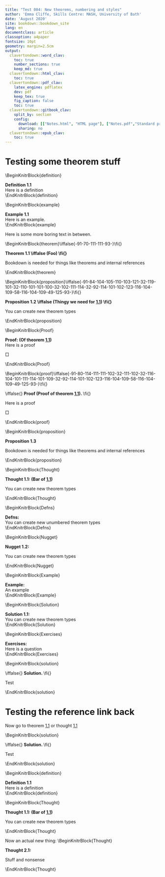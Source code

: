 ```yaml
---
title: "Test 004: New theorems, numbering and styles"
author: 'Emma Cliffe, Skills Centre: MASH, University of Bath'
date: 'August 2020'
site: bookdown::bookdown_site
lang: en
documentclass: article
classoption: a4paper
fontsize: 10pt
geometry: margin=2.5cm
output:
  clavertondown::word_clav:
    toc: true
    number_sections: true
    keep_md: true
  clavertondown::html_clav:
    toc: true
  clavertondown::pdf_clav:
    latex_engine: pdflatex
    dev: pdf
    keep_tex: true
    fig_caption: false
    toc: true
  clavertondown::gitbook_clav:
    split_by: section
    config:
      download: [["Notes.html", "HTML page"], ["Notes.pdf","Standard print PDF"], ["NotesClear.pdf","Clear print PDF"], ["NotesLarge.pdf","Large print PDF"], ["Notes.docx","Accessible Word document"], ["Notes.epub","Accessible EPub book" ]]
      sharing: no
  clavertondown::epub_clav:
    toc: true
---
```

# Testing some theorem stuff

\BeginKnitrBlock{definition}<div class="bookdown-definition" custom-style="DefinitionStyle" id="def:truth"><span class="def:truth" custom-style="NameStyle"><strong><span id="def:truth"></span>Definition 1.1  </strong></span><div>Here is a definition</div></div>\EndKnitrBlock{definition}

\BeginKnitrBlock{example}<div class="bookdown-example" custom-style="ExampleStyle" id="exm:unnamed-chunk-1"><span class="exm:unnamed-chunk-1" custom-style="NameStyle"><strong><span id="exm:unnamed-chunk-1"></span>Example 1.1  </strong></span><div>Here is an example.</div></div>\EndKnitrBlock{example}

Here is some more boring text in between.

\BeginKnitrBlock{theorem}\iffalse{-91-70-111-111-93-}\fi{}<div class="bookdown-theorem" custom-style="TheoremStyleUpright" id="thm:thm1"><span class="thm:thm1" custom-style="NameStyle"><strong><span id="thm:thm1"></span>Theorem 1.1   \iffalse (Foo) \fi{} </strong></span><p>Bookdown is needed for things like theorems and internal references</p></div>\EndKnitrBlock{theorem}

\BeginKnitrBlock{proposition}\iffalse{-91-84-104-105-110-103-121-32-119-101-32-110-101-101-100-32-102-111-114-32-92-114-101-102-123-116-104-109-58-116-104-109-49-125-93-}\fi{}<div class="bookdown-proposition" custom-style="TheoremStyleUpright" id="prp:prp1"><span class="prp:prp1" custom-style="NameStyle"><strong><span id="prp:prp1"></span>Proposition 1.2   \iffalse (Thingy we need for <a href="#thm:thm1">1.1</a>) \fi{} </strong></span><p>You can create new theorem types</p></div>\EndKnitrBlock{proposition}

\BeginKnitrBlock{Proof}<div class="Proof" custom-style="ProofStyle" ><span class="Proof" custom-style="NameStyle"><strong> Proof:  (Of theorem <a href="#thm:thm1">1.1</a>) </strong></span><div>Here is a proof</div><p>&squ;</p></div>\EndKnitrBlock{Proof}

\BeginKnitrBlock{proof}\iffalse{-91-80-114-111-111-102-32-111-102-32-116-104-101-111-114-101-109-32-92-114-101-102-123-116-104-109-58-116-104-109-49-125-93-}\fi{}<div class="bookdown-proof" custom-style="ProofStyle">\iffalse{} <span class="proof" custom-style="NameStyle"><strong>Proof (Proof of theorem <a href="#thm:thm1">1.1</a>). </strong></span>  \fi{}<p>Here is a proof</p><p>&squ;</p></div>\EndKnitrBlock{proof}

\BeginKnitrBlock{proposition}<div class="bookdown-proposition" custom-style="TheoremStyleUpright" id="prp:prp2"><span class="prp:prp2" custom-style="NameStyle"><strong><span id="prp:prp2"></span>Proposition 1.3  </strong></span><p>Bookdown is needed for things like theorems and internal references</p></div>\EndKnitrBlock{proposition}

\BeginKnitrBlock{Thought}<div class="Thought" custom-style="TheoremStyleUpright" id="tho:tho1"><span class="Thought" custom-style="NameStyle"><strong> Thought 1.1:   (Bar of <a href="#thm:thm1">1.1</a>) </strong></span><p>You can create new theorem types</p></div>\EndKnitrBlock{Thought}

\BeginKnitrBlock{Defns}<div class="Defns" custom-style="DefinitionStyle" ><span class="Defns" custom-style="NameStyle"><strong> Defns: </strong></span><div>You can create new unumbered theorem types</div></div>\EndKnitrBlock{Defns}

\BeginKnitrBlock{Nugget}<div class="Nugget" custom-style="TheoremStyleUpright" id="nug:nug1"><span class="Nugget" custom-style="NameStyle"><strong> Nugget 1.2:  </strong></span><p>You can create new theorem types</p></div>\EndKnitrBlock{Nugget}

\BeginKnitrBlock{Example}<div class="Example" custom-style="ExampleStyle" ><span class="Example" custom-style="NameStyle"><strong> Example: </strong></span><div>An example</div></div>\EndKnitrBlock{Example}

\BeginKnitrBlock{Solution}<div class="Solution" custom-style="ProofStyle" id="sol:sol1"><span class="Solution" custom-style="NameStyle"><strong> Solution 1.1:  </strong></span><div>You can create new theorem types</div></div>\EndKnitrBlock{Solution}

\BeginKnitrBlock{Exercises}<div class="Exercises" custom-style="ExampleStyle" ><span class="Exercises" custom-style="NameStyle"><strong> Exercises: </strong></span><div>Here is a question</div></div>\EndKnitrBlock{Exercises}

\BeginKnitrBlock{solution}<div class="bookdown-solution" custom-style="ProofStyle">\iffalse{} <span class="solution" custom-style="NameStyle"><strong>Solution. </strong></span>  \fi{}<p>Test</p></div>\EndKnitrBlock{solution}

# Testing the reference link back

Now go to theorem <a href="#thm:thm1">1.1</a> or thought <a href="#tho:tho1">1.1</a>

\BeginKnitrBlock{solution}<div class="bookdown-solution" custom-style="ProofStyle">\iffalse{} <span class="solution" custom-style="NameStyle"><strong>Solution. </strong></span>  \fi{}<p>Test</p></div>\EndKnitrBlock{solution}

\BeginKnitrBlock{definition}<div class="bookdown-definition" custom-style="DefinitionStyle" id="def:truth"><span class="def:truth" custom-style="NameStyle"><strong><span id="def:truth"></span>Definition 1.1  </strong></span><div>Here is a definition</div></div>\EndKnitrBlock{definition}

\BeginKnitrBlock{Thought}<div class="Thought" custom-style="TheoremStyleUpright" id="tho:tho1"><span class="Thought" custom-style="NameStyle"><strong> Thought 1.1:   (Bar of <a href="#thm:thm1">1.1</a>) </strong></span><p>You can create new theorem types</p></div>\EndKnitrBlock{Thought}

Now an actual new thing:
\BeginKnitrBlock{Thought}<div class="Thought" custom-style="TheoremStyleUpright" id="tho:tho2"><span class="Thought" custom-style="NameStyle"><strong> Thought 2.1:  </strong></span><p>Stuff and nonsense</p></div>\EndKnitrBlock{Thought}

<!--chapter:end:index.Rmd-->

